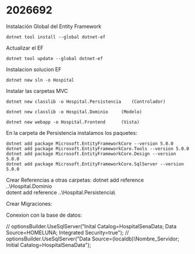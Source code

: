 # 2026692

Instalación Global del Entity Framework

	dotnet tool install --global dotnet-ef

Actualizar el EF

  	dotnet tool update --global dotnet-ef

Instalacion solucion EF

  	dotnet new sln -o Hospital
  
Instalar las carpetas MVC
                                
	dotnet new classlib -o Hospital.Persistencia 	(Controlador)
                                
  	dotnet new classlib -o Hospital.Dominio 	(Modelo)
                                 
	dotnet new webapp -o Hospital.Frontend 		(Vista)
  
En la carpeta de Persistencia instalamos los paquetes:

	dotnet add package Microsoft.EntityFrameworkCore --version 5.0.0
	dotnet add package Microsoft.EntityFrameworkCore.Tools --version 5.0.0
	dotnet add package Microsoft.EntityFrameworkCore.Design --version 5.0.0
	dotnet add package Microsoft.EntityFrameworkCore.SqlServer --version 5.0.0

Crear Referencias a otras carpetas:
	dotnet add reference ..\Hospital.Dominio\
	dotent add reference ..\Hospital.Persistencia\

Crear Migraciones:
		
Conexion con la base de datos:

// optionsBuilder.UseSqlServer("Inital Catalog=HospitalSenaData; Data Source=HOMELUNA; Integrated Security=true");
// optionsBuilder.UseSqlServer("Data Source=(localdb)\\Nombre_Servidor; Initial Catalog=HospitalSenaData");
